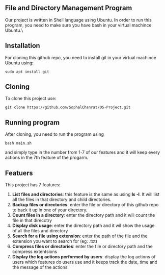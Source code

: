 ## File and Directory Management Program
Our project is written in Shell language using Ubuntu. In order to run this program, you need to make sure you have bash in your virtual machince Ubuntu.\
## Installation
For cloning this github repo, you need to install git in your virtual machince Ubuntu using:
```
sudo apt install git
```
## Cloning
To clone this project use:
```
git clone https://github.com/SophalChanrat/OS-Project.git
```
## Running program
After cloning, you need to run the program using 
```
bash main.sh
``` 
and simply type in the number from 1-7 of our features and it will keep every actions in the 7th feature of the progarm.

## Featuers
This project has 7 features:
1. **List files and directories**: this feature is the same as using **ls -l**. It will list all the files in that directory and child directories.
2. **Backup files or directories**: enter the file or directory of this github repo to back it up in one of your directory.
3. **Count files in a directory**: enter the directory path and it will count the file in that direcotry
4. **Display disk usage**: enter the directory path and it wil show the usage of all the files and directory 
5. **Search for a file using extension**: enter the path of the file and the extension you want to search for (eg: .txt)
6. **Compress files or directories**: enter the file or directory path and the compress extentsions
7. **Display the log actions performed by users**: display the log actions of users which features do users use and it keeps track the date, time and the message of the actions
